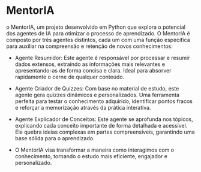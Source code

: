 # MentorIA
o MentorIA, um projeto desenvolvido em Python que explora o potencial dos agentes de IA para otimizar o processo de aprendizado. O MentorIA é composto por três agentes distintos, cada um com uma função específica para auxiliar na compreensão e retenção de novos conhecimentos:

- Agente Resumidor: Este agente é responsável por processar e resumir dados extensos, extraindo as informações mais relevantes e apresentando-as de forma concisa e clara. Ideal para absorver rapidamente o cerne de qualquer conteúdo.

- Agente Criador de Quizzes: Com base no material de estudo, este agente gera quizzes dinâmicos e personalizados. Uma ferramenta perfeita para testar o conhecimento adquirido, identificar pontos fracos e reforçar a memorização através da prática interativa.

- Agente Explicador de Conceitos: Este agente se aprofunda nos tópicos, explicando cada conceito importante de forma detalhada e acessível. Ele quebra ideias complexas em partes compreensíveis, garantindo uma base sólida para o aprendizado.

- O MentorIA visa transformar a maneira como interagimos com o conhecimento, tornando o estudo mais eficiente, engajador e personalizado.
